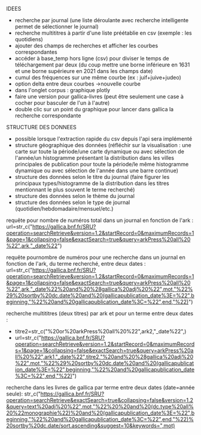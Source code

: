 IDEES

- recherche par journal (une liste déroulante avec recherche intelligente permet de sélectionner le journal)
- recherche multititres à partir d'une liste préétablie en csv (exemple : les quotidiens)
- ajouter des champs de recherches et afficher les courbes correspondantes
- accéder à base_temp hors ligne (csv) pour diviser le temps de téléchargement par deux (du coup mettre une borne inférieure en 1631 et une borne supérieure en 2021 dans les champs date)
- cumul des fréquences sur une même courbe (ex : juif+juive+judeo)
- option delta entre deux courbes ->nouvelle courbe
- dans l'onglet corpus : graphique plotly
- faire une version pour gallica-livres (peut être seulement une case à cocher pour basculer de l'un à l'autre)
- double clic sur un point du graphique pour lancer dans gallica la recherche correspondante

STRUCTURE DES DONNEES
- possible lorsque l'extraction rapide du csv depuis l'api sera implémenté
- structure géographique des données (réfléchir sur la visualisation : une carte sur toute la période/une carte dynamique ou avec sélection de l'année/un histogramme présentant la distribution dans les villes principales de publication pour toute la période/le même histogramme dynamique ou avec sélection de l'année dans une barre continue)
- structure des données selon le titre du journal (faire figurer les principaux types/histogramme de la distribution dans les titres mentionnant le plus souvent le terme recherché)
- structure des données selon le thème du journal
- structure des données selon le type de journal (quotidien/hebdomadaire/mensuel/etc.)


requête pour nombre de numéros total dans un journal en fonction de l'ark : url=str_c("https://gallica.bnf.fr/SRU?operation=searchRetrieve&version=1.2&startRecord=0&maximumRecords=1&page=1&collapsing=false&exactSearch=true&query=arkPress%20all%20%22",ark,"_date%22")

requête pournombre de numéros pour une recherche dans un journal en fonction de l'ark, du terme recherché, entre deux dates : url=str_c("https://gallica.bnf.fr/SRU?operation=searchRetrieve&version=1.2&startRecord=0&maximumRecords=1&page=1&collapsing=false&exactSearch=true&query=arkPress%20all%20%22",ark,"_date%22%20and%20%28gallica%20adj%20%22",mot,"%22%29%20sortby%20dc.date%20and%20(gallicapublication_date%3E=%22",beginning,"%22%20and%20gallicapublication_date%3C=%22",end,"%22)")

recherche multititres (deux titres) par ark et pour un terme entre deux dates : 
 - titre2=str_c("%20or%20arkPress%20all%20%22",ark2,"_date%22",)
 - url=str_c("https://gallica.bnf.fr/SRU?operation=searchRetrieve&version=1.2&startRecord=0&maximumRecords=1&page=1&collapsing=false&exactSearch=true&query=arkPress%20all%20%22",ark1,"_date%22",titre2,"%20and%20%28gallica%20adj%20%22",mot,"%22%29%20sortby%20dc.date%20and%20(gallicapublication_date%3E=%22",beginning,"%22%20and%20gallicapublication_date%3C=%22",end,"%22)")


recherche dans les livres de gallica par terme entre deux dates (date=année seule): 
str_c("https://gallica.bnf.fr/SRU?operation=searchRetrieve&exactSearch=true&collapsing=false&version=1.2&query=text%20adj%20%22",mot,"%22%20%20and%20(dc.type%20all%20%22monographie%22)%20and%20(gallicapublication_date%3E=%22",beginning,"%22%20and%20gallicapublication_date%3C=%22",end,"%22)%20sortby%20dc.date/sort.ascending&suggest=10&keywords=",mot)
